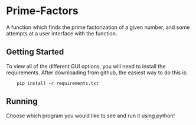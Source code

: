 # Prime-Factors

A function which finds the prime factorization of a given number, and some attempts at a user interface with the function.

## Getting Started

To view all of the different GUI options, you will need to install the requirements. After downloading from github, the easiest way to do this is:

		pip install -r requirements.txt

## Running

Choose which program you would like to see and run it using python!